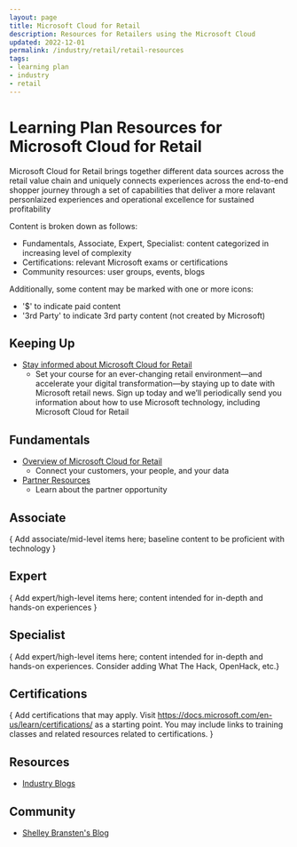 ```yaml
---
layout: page
title: Microsoft Cloud for Retail
description: Resources for Retailers using the Microsoft Cloud
updated: 2022-12-01
permalink: /industry/retail/retail-resources
tags:
- learning plan
- industry
- retail
---
```


# Learning Plan Resources for Microsoft Cloud for Retail

Microsoft Cloud for Retail brings together different data sources across the retail value chain and uniquely connects experiences across the end-to-end shopper journey through a set of capabilities that deliver a more relavant personlaized experiences and operational excellence for sustained profitability

Content is broken down as follows:
* Fundamentals, Associate, Expert, Specialist: content categorized in increasing level of complexity
* Certifications: relevant Microsoft exams or certifications
* Community resources: user groups, events, blogs

Additionally, some content may be marked with one or more icons:
* '$' to indicate paid content
* '3rd Party' to indicate 3rd party content (not created by Microsoft)

## Keeping Up

* [Stay informed about Microsoft Cloud for Retail](https://info.microsoft.com/ww-landing-Retail-Stay-Updated.html)
    * Set your course for an ever-changing retail environment—and accelerate your digital transformation—by staying up to date with Microsoft retail news. Sign up today and we’ll periodically send you information about how to use Microsoft technology, including Microsoft Cloud for Retail

## Fundamentals

* [Overview of Microsoft Cloud for Retail](https://www.microsoft.com/en-us/industry/retail/microsoft-cloud-for-retail)
    * Connect your customers, your people, and your data
* [Partner Resources](https://partner.microsoft.com/en-us/solutions/industry-solutions/retail-consumer-goods)
    * Learn about the partner opportunity

## Associate

{ Add associate/mid-level items here; baseline content to be proficient with technology }


## Expert

{ Add expert/high-level items here; content intended for in-depth and hands-on experiences }


## Specialist

{ Add expert/high-level items here; content intended for in-depth and hands-on experiences.  Consider adding What The Hack, OpenHack, etc.}


## Certifications

{ Add certifications that may apply. Visit https://docs.microsoft.com/en-us/learn/certifications/ as a starting point.  You may include links to training classes and related resources related to certifications.  }

## Resources

* [Industry Blogs](https://cloudblogs.microsoft.com/industry-blog/)

## Community

* [Shelley Bransten's Blog](https://cloudblogs.microsoft.com/industry-blog/retail/2021/02/24/announcing-microsoft-cloud-for-retail-built-for-whats-next/)
